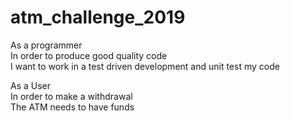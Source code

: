 # atm_challenge_2019

As a programmer  
In order to produce good quality code  
I want to work in a test driven development and unit test my code  

As a User         
In order to make a withdrawal        
The ATM needs to have funds  